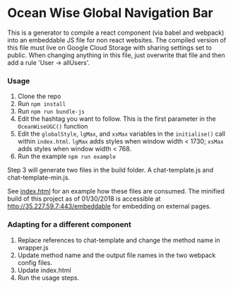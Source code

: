# Ocean Wise Global Navigation Bar 

This is a generator to compile a react component (via babel and webpack) into an embeddable JS file for non react websites. The compiled version of this file must live on Google Cloud Storage with sharing settings set to public. When changing anything in this file, just overwrite that file and then add a rule 'User -> allUsers'.

### Usage

1. Clone the repo
2. Run ```npm install```
3. Run ```npm run bundle-js```
4. Edit the hashtag you want to follow. This is the first parameter in the ```OceanWiseUGC()``` function
5. Edit the ```globalStyle```, ```lgMax```, and ```xsMax``` variables in the ```initialise()``` call within ```index.html```. ```lgMax``` adds styles when window width < 1730; ```xsMax``` adds styles when window width < 768.
6. Run the example  ```npm run example```

Step 3 will generate two files in the build folder. A chat-template.js and chat-template-min.js.

See [index.html](https://github.com/edinnen/reactEmbed/blob/master/index.html) for an example how these files are consumed. The minified build of this project as of 01/30/2018 is accessible at http://35.227.59.7:443/embeddable for embedding on external pages.

### Adapting for a different component

1. Replace references to chat-template and change the method name in wrapper.js
2. Update method name and the output file names in the two webpack config files.
3. Update index.html
3. Run the usage steps.
